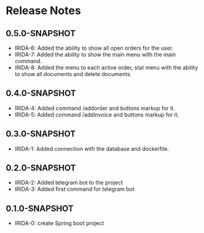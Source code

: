 # Release Notes

## 0.5.0-SNAPSHOT

*   IRIDA-6: Added the ability to show all open orders for the user.
*   IRIDA-7: Added the ability to show the main menu with the main command.
*   IRIDA-8: Added the menu to each active order, stat menu with the ability to show all documents and delete documents.

## 0.4.0-SNAPSHOT

*   IRIDA-4: Added command /addorder and buttons markup for it.
*   IRIDA-5: Added command /addinvoice and buttons markup for it.

## 0.3.0-SNAPSHOT

*   IRIDA-1: Added connection with the database and dockerfile.

## 0.2.0-SNAPSHOT

*   IRIDA-2: Added telegram bot to the project
*   IRIDA-3: Added first command for telegram bot

## 0.1.0-SNAPSHOT

*   IRIDA-0: create Spring boot project
